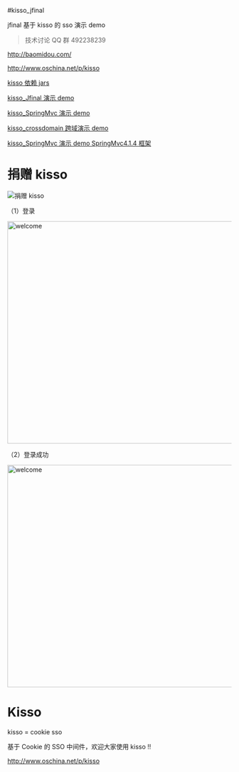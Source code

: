 #kisso_jfinal

jfinal 基于 kisso 的 sso 演示 demo

> 技术讨论 QQ 群 492238239 

http://baomidou.com/

http://www.oschina.net/p/kisso

[kisso 依赖 jars](http://git.oschina.net/juapk/kisso/wikis/kisso-%E4%BE%9D%E8%B5%96%E5%8C%85-jars)

[kisso_Jfinal 演示 demo](http://git.oschina.net/juapk/kisso_jfinal)

[kisso_SpringMvc 演示 demo](http://git.oschina.net/juapk/kisso_springmvc)

[kisso_crossdomain 跨域演示 demo](http://git.oschina.net/juapk/kisso_crossdomain)

[kisso_SpringMvc 演示 demo SpringMvc4.1.4 框架 ](http://git.oschina.net/juapk/SpringMvc4.1.4)


捐赠 kisso
====================

![捐赠 kisso](http://git.oschina.net/uploads/images/2015/1222/211207_0acab44e_12260.png "支持一下kisso")

（1）登录

<img alt="welcome" width="800" height="500" src="http://git.oschina.net/uploads/images/2015/0309/094616_1cf45332_12260.png">

（2）登录成功

<img alt="welcome" width="800" height="500" src="http://git.oschina.net/uploads/images/2015/0302/180138_590ee527_12260.png">

Kisso
====================
kisso  =  cookie sso

基于 Cookie 的 SSO 中间件，欢迎大家使用 kisso !! 

http://www.oschina.net/p/kisso